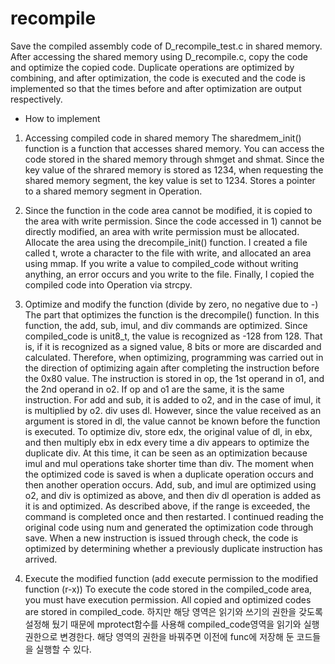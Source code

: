 # recompile

Save the compiled assembly code of D_recompile_test.c in shared memory.
After accessing the shared memory using D_recompile.c, copy the code and optimize the copied code.
Duplicate operations are optimized by combining, and after optimization, the code is executed and the code is implemented so that the times before and after optimization are output respectively.

- How to implement
1. Accessing compiled code in shared memory
The sharedmem_init() function is a function that accesses shared memory.
You can access the code stored in the shared memory through shmget and shmat.
Since the key value of the shrared memory is stored as 1234, when requesting the shared memory segment, the key value is set to 1234.
Stores a pointer to a shared memory segment in Operation.

2. Since the function in the code area cannot be modified, it is copied to the area with write permission.
Since the code accessed in 1) cannot be directly modified, an area with write permission must be allocated.
Allocate the area using the drecompile_init() function.
I created a file called t, wrote a character to the file with write, and allocated an area using mmap.
If you write a value to compiled_code without writing anything, an error occurs and you write to the file.
Finally, I copied the compiled code into Operation via strcpy.

3. Optimize and modify the function (divide by zero, no negative due to -)
The part that optimizes the function is the drecompile() function.
In this function, the add, sub, imul, and div commands are optimized.
Since compiled_code is unit8_t, the value is recognized as -128 from 128.
That is, if it is recognized as a signed value, 8 bits or more are discarded and calculated.
Therefore, when optimizing, programming was carried out in the direction of optimizing again after completing the instruction before the 0x80 value.
The instruction is stored in op, the 1st operand in o1, and the 2nd operand in o2. If op and o1 are the same, it is the same instruction. For add and sub, it is added to o2, and in the case of imul, it is multiplied by o2.
div uses dl. However, since the value received as an argument is stored in dl, the value cannot be known before the function is executed.
To optimize div, store edx, the original value of dl, in ebx, and then multiply ebx in edx every time a div appears to optimize the duplicate div.
At this time, it can be seen as an optimization because imul and mul operations take shorter time than div.
The moment when the optimized code is saved is when a duplicate operation occurs and then another operation occurs.
Add, sub, and imul are optimized using o2, and div is optimized as above, and then div dl operation is added as it is and optimized.
As described above, if the range is exceeded, the command is completed once and then restarted.
I continued reading the original code using num and generated the optimization code through save.
When a new instruction is issued through check, the code is optimized by determining whether a previously duplicate instruction has arrived.

4. Execute the modified function (add execute permission to the modified function (r-x))
To execute the code stored in the compiled_code area, you must have execution permission.
All copied and optimized codes are stored in compiled_code.
하지만 해당 영역은 읽기와 쓰기의 권한을 갖도록 설정해 뒀기 때문에 mprotect함수를 사용해 compiled_code영역을 읽기와 실행 권한으로 변경한다.
해당 영역의 권한을 바꿔주면 이전에 func에 저장해 둔 코드들을 실행할 수 있다.

